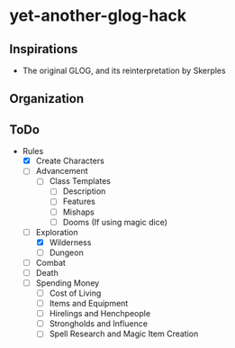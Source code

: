 # yet-another-glog-hack

## Inspirations

* The original GLOG, and its reinterpretation by Skerples

## Organization



## ToDo

* Rules
  * [x] Create Characters
  * [ ] Advancement
    * [ ] Class Templates
      * [ ] Description
      * [ ] Features
      * [ ] Mishaps
      * [ ] Dooms (If using magic dice)
  * [ ] Exploration
    * [x] Wilderness
    * [ ] Dungeon
  * [ ] Combat
  * [ ] Death
  * [ ] Spending Money
    * [ ] Cost of Living
    * [ ] Items and Equipment
    * [ ] Hirelings and Henchpeople
    * [ ] Strongholds and Influence
    * [ ] Spell Research and Magic Item Creation
